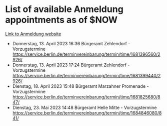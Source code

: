 # List of available Anmeldung appointments as of $NOW
[Link to Anmeldung website](https://service.berlin.de/terminvereinbarung/termin/tag.php?termin=1&anliegen[]=120686&dienstleisterlist=122210,122217,327316,122219,327312,122227,327314,122231,327346,122243,327348,122254,122252,329742,122260,329745,122262,329748,122271,327278,122273,327274,122277,327276,330436,122280,327294,122282,327290,122284,327292,122291,327270,122285,327266,122286,327264,122296,327268,150230,329760,122297,327286,122294,327284,122312,329763,122314,329775,122304,327330,122311,327334,122309,327332,317869,122281,327352,122279,329772,122283,122276,327324,122274,327326,122267,329766,122246,327318,122251,327320,122257,327322,122208,327298,122226,327300&herkunft=http%3A%2F%2Fservice.berlin.de%2Fdienstleistung%2F120686%2F)
- Donnerstag, 13. April 2023 16:36 Bürgeramt Zehlendorf - Vorzugstermine https://service.berlin.de/terminvereinbarung/termin/time/1681396560/2926/
- Donnerstag, 13. April 2023 17:24 Bürgeramt Zehlendorf - Vorzugstermine https://service.berlin.de/terminvereinbarung/termin/time/1681399440/2926/
- Dienstag, 18. April 2023 15:48 Bürgeramt Marzahner Promenade - Vorzugstermine https://service.berlin.de/terminvereinbarung/termin/time/1681825680/847/
- Dienstag, 23. Mai 2023 14:48 Bürgeramt Helle Mitte - Vorzugstermine https://service.berlin.de/terminvereinbarung/termin/time/1684846080/841/
